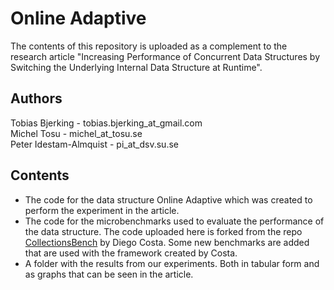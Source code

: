 # Online Adaptive

The contents of this repository is uploaded as a complement to the research article "Increasing Performance of Concurrent Data Structures by Switching the Underlying Internal Data Structure at Runtime".

## Authors
Tobias Bjerking - tobias.bjerking_at_gmail.com  
Michel Tosu - michel_at_tosu.se  
Peter Idestam-Almquist - pi_at_dsv.su.se


## Contents
* The code for the data structure Online Adaptive which was created to perform the experiment in the article. 
* The code for the microbenchmarks used to evaluate the performance of the data structure. The code uploaded here is forked from the repo [CollectionsBench](https://github.com/DiegoEliasCosta/CollectionsBench) by Diego Costa. Some new benchmarks are added that are used with the framework created by Costa. 
* A folder with the results from our experiments. Both in tabular form and as graphs that can be seen in the article.

